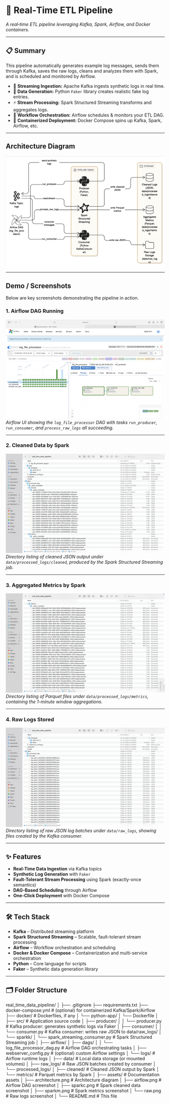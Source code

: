 # 🚀 Real‑Time ETL Pipeline  
*A real‑time ETL pipeline leveraging Kafka, Spark, Airflow, and Docker containers.*  

---

## 📋 Summary  
This pipeline automatically generates example log messages, sends them through Kafka, saves the raw logs, cleans and analyzes them with Spark, and is scheduled and monitored by Airflow.
- 🔄 **Streaming Ingestion:** Apache Kafka ingests synthetic logs in real time.  
- 🤖 **Data Generation:** Python `Faker` library creates realistic fake log entries.  
- ⚡ **Stream Processing:** Spark Structured Streaming transforms and aggregates logs.  
- 📆 **Workflow Orchestration:** Airflow schedules & monitors your ETL DAG.  
- 🐳 **Containerized Deployment:** Docker Compose spins up Kafka, Spark, Airflow, etc.

---
## Architecture Diagram

![Architecture](assets/architecture.png)

---

## Demo / Screenshots

Below are key screenshots demonstrating the pipeline in action.

### 1. Airflow DAG Running
![Airflow DAG Working](assets/airflow.png)
*Airflow UI showing the `log_file_processor` DAG with tasks `run_producer`, `run_consumer`, and `process_raw_logs` all succeeding.*

---

### 2. Cleaned Data by Spark
![Spark Cleaned Data](assets/sparkc.png)
*Directory listing of cleaned JSON output under `data/processed_logs/cleaned`, produced by the Spark Structured Streaming job.*

---

### 3. Aggregated Metrics by Spark
![Spark Metrics](assets/sparkm.png)
*Directory listing of Parquet files under `data/processed_logs/metrics`, containing the 1-minute window aggregations.*

---

### 4. Raw Logs Stored
![Raw Logs](assets/raw.png)
*Directory listing of raw JSON log batches under `data/raw_logs`, showing files created by the Kafka consumer.*

---

## ✨ Features  
- **Real-Time Data Ingestion** via Kafka topics  
- **Synthetic Log Generation** with `Faker`  
- **Fault-Tolerant Stream Processing** using Spark (exactly-once semantics)  
- **DAG-Based Scheduling** through Airflow  
- **One‑Click Deployment** with Docker Compose  

---

## 🛠 Tech Stack  
- **Kafka** – Distributed streaming platform  
- **Spark Structured Streaming** – Scalable, fault-tolerant stream processing  
- **Airflow** – Workflow orchestration and scheduling  
- **Docker & Docker Compose** – Containerization and multi-service orchestration  
- **Python** – Core language for scripts  
- **Faker** – Synthetic data generation library  

---

## 🗂️ Folder Structure  
real_time_data_pipeline/
│
├── .gitignore
├── requirements.txt
├── docker-compose.yml         # (optional) for containerized Kafka/Spark/Airflow
├── docker/                    # Dockerfiles, if any
│   └── python-app/
│       └── Dockerfile
│
├── src/                       # Application source code
│   ├── producer/
│   │   └── producer.py        # Kafka producer: generates synthetic logs via Faker
│   ├── consumer/
│   │   └── consumer.py        # Kafka consumer: writes raw JSON to data/raw_logs/
│   └── sparkk/
│       └── spark_streaming_consumer.py  # Spark Structured Streaming job
│
├── airflow/
│   ├── dags/
│   │   └── log_file_processor_dag.py    # Airflow DAG orchestrating tasks
│   ├── webserver_config.py             # (optional) custom Airflow settings
│   └── logs/                           # Airflow runtime logs
│
├── data/                       # Local data storage (or mounted volumes)
│   ├── raw_logs/               # Raw JSON batches created by consumer
│   └── processed_logs/
│       ├── cleaned/            # Cleaned JSON output by Spark
│       └── metrics/            # Parquet metrics by Spark
│
├── assets/                     # Documentation assets
│   ├── architecture.png        # Architecture diagram
│   ├── airflow.png             # Airflow DAG screenshot
│   ├── sparkc.png              # Spark cleaned data screenshot
│   ├── sparkm.png              # Spark metrics screenshot
│   └── raw.png                 # Raw logs screenshot
│
└── README.md                   # This file

